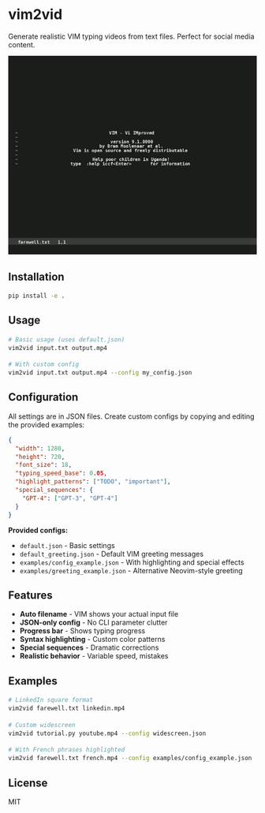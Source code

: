 # vim2vid

Generate realistic VIM typing videos from text files. Perfect for social media content.

![vim2vid demo](vim2vid.gif)

## Installation

```bash
pip install -e .
```

## Usage

```bash
# Basic usage (uses default.json)
vim2vid input.txt output.mp4

# With custom config
vim2vid input.txt output.mp4 --config my_config.json
```

## Configuration

All settings are in JSON files. Create custom configs by copying and editing the provided examples:

```json
{
  "width": 1280,
  "height": 720,
  "font_size": 18,
  "typing_speed_base": 0.05,
  "highlight_patterns": ["TODO", "important"],
  "special_sequences": {
    "GPT-4": ["GPT-3", "GPT-4"]
  }
}
```

**Provided configs:**
- `default.json` - Basic settings
- `default_greeting.json` - Default VIM greeting messages
- `examples/config_example.json` - With highlighting and special effects
- `examples/greeting_example.json` - Alternative Neovim-style greeting

## Features

- **Auto filename** - VIM shows your actual input file
- **JSON-only config** - No CLI parameter clutter
- **Progress bar** - Shows typing progress
- **Syntax highlighting** - Custom color patterns
- **Special sequences** - Dramatic corrections
- **Realistic behavior** - Variable speed, mistakes

## Examples

```bash
# LinkedIn square format
vim2vid farewell.txt linkedin.mp4

# Custom widescreen
vim2vid tutorial.py youtube.mp4 --config widescreen.json

# With French phrases highlighted  
vim2vid farewell.txt french.mp4 --config examples/config_example.json
```

## License

MIT